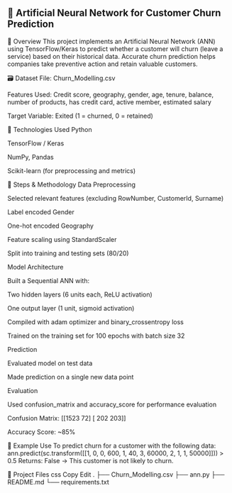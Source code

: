 ## 🧠 Artificial Neural Network for Customer Churn Prediction
📌 Overview
This project implements an Artificial Neural Network (ANN) using TensorFlow/Keras to predict whether a customer will churn (leave a service) based on their historical data. Accurate churn prediction helps companies take preventive action and retain valuable customers.

🗃️ Dataset
File: Churn_Modelling.csv

Features Used: Credit score, geography, gender, age, tenure, balance, number of products, has credit card, active member, estimated salary

Target Variable: Exited (1 = churned, 0 = retained)

🔧 Technologies Used
Python

TensorFlow / Keras

NumPy, Pandas

Scikit-learn (for preprocessing and metrics)

🧪 Steps & Methodology
Data Preprocessing

Selected relevant features (excluding RowNumber, CustomerId, Surname)

Label encoded Gender

One-hot encoded Geography

Feature scaling using StandardScaler

Split into training and testing sets (80/20)

Model Architecture

Built a Sequential ANN with:

Two hidden layers (6 units each, ReLU activation)

One output layer (1 unit, sigmoid activation)

Compiled with adam optimizer and binary_crossentropy loss

Trained on the training set for 100 epochs with batch size 32

Prediction

Evaluated model on test data

Made prediction on a single new data point

Evaluation

Used confusion_matrix and accuracy_score for performance evaluation

Confusion Matrix:
[[1523   72]
 [ 202  203]]
 
Accuracy Score:
~85% 

🧠 Example Use
To predict churn for a customer with the following data:
ann.predict(sc.transform([[1, 0, 0, 600, 1, 40, 3, 60000, 2, 1, 1, 50000]])) > 0.5
Returns: False → This customer is not likely to churn.

📂 Project Files
css
Copy
Edit
.
├── Churn_Modelling.csv
├── ann.py
├── README.md
└── requirements.txt
